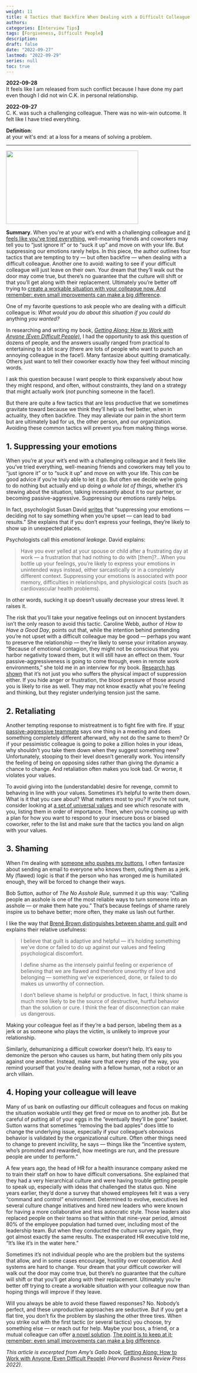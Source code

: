 ```yaml
---
weight: 11
title: 4 Tactics that Backfire When Dealing with a Difficult Colleague
authors:
categories: [Interview Tips]
tags: [Forgiveness, Difficult People]
description: 
draft: false
date: "2022-09-27"
lastmod: "2022-09-29"
series: null
toc: true
---
```


**2022-09-28**  
It feels like I am released from such conflict because I have done my part even though I did not win C.K. in personal relationship.  

**2022-09-27**  
C. K. was such a challenging colleague.  There was no win-win outcome.  It felt like I have tried everything.

**Definition**:  
at your wit's end: at a loss for a means of solving a problem.  
<!--more-->
---
<img width ="360" height= "200" src = "/docs/images/Sep22_21_85536448.jpg" class = "center">

**Summary**. When you’re at your wit’s end with a challenging colleague and <u>it feels like you’ve tried everything</u>, well-meaning friends and coworkers may tell you to “just ignore it” or to “suck it up” and move on with your life. But suppressing our emotions rarely helps. In this piece, the author outlines four tactics that are tempting to try — but often backfire — when dealing with a difficult colleague. Another one to avoid: waiting to see if your difficult colleague will just leave on their own. Your dream that they’ll walk out the door may come true, but there’s no guarantee that the culture will shift or that you’ll get along with their replacement. Ultimately you’re better off trying to <u>create a workable situation with your colleague now. And remember: even small improvements can make a big difference</u>.  

One of my favorite questions to ask people who are dealing with a difficult colleague is: *What would you do about this situation if you could do* anything *you wanted?*

In researching and writing my book, *[Getting Along: How to Work with Anyone (Even Difficult People)](https://www.amazon.com/Getting-Along-Anyone-Difficult-People/dp/1647821061/)*, I had the opportunity to ask this question of dozens of people, and the answers usually ranged from practical to entertaining to a bit scary (there are lots of people who want to punch an annoying colleague in the face!). Many fantasize about quitting dramatically. Others just want to tell their coworker exactly how they feel without mincing words.

I ask this question because I want people to think expansively about how they might respond, and often, without constraints, they land on a strategy that might actually work (*not* punching someone in the face!).

But there are quite a few tactics that are less productive that we sometimes gravitate toward because we think they’ll help us feel better, when in actuality, they often backfire. They may alleviate our pain in the short term but are ultimately bad for us, the other person, and our organization. Avoiding these common tactics will prevent you from making things worse.

## **1. Suppressing your emotions**

When you’re at your wit’s end with a challenging colleague and it feels like you’ve tried everything, well-meaning friends and coworkers may tell you to “just ignore it” or to “suck it up” and move on with your life. This *can* be good advice if you’re truly able to let it go. But often we decide we’re going to do nothing but actually end up doing *a whole lot of things*, whether it’s stewing about the situation, talking incessantly about it to our partner, or becoming passive-aggressive. Suppressing our emotions rarely helps.

In fact, psychologist Susan David [writes](https://hbr.org/2014/06/manage-a-difficult-conversation-with-emotional-intelligence) that “suppressing your emotions — deciding not to say something when you’re upset — can lead to bad results.” She explains that if you don’t express your feelings, they’re likely to show up in unexpected places.

Psychologists call this *emotional leakage*. David explains:


> Have you ever yelled at your spouse or child after a frustrating day at work — a frustration that had nothing to do with [them]?…When you bottle up your feelings, you’re likely to express your emotions in unintended ways instead, either sarcastically or in a completely different context. Suppressing your emotions is associated with poor memory, difficulties in relationships, and physiological costs (such as cardiovascular health problems).


In other words, sucking it up doesn’t usually decrease your stress level. It raises it.

The risk that you’ll take your negative feelings out on innocent bystanders isn’t the only reason to avoid this tactic. Caroline Webb, author of *How to Have a Good Day*, points out that, while the intention behind pretending you’re not upset with a difficult colleague may be good — perhaps you want to preserve the relationship — they’re likely to sense your irritation anyway. “Because of emotional contagion, they might not be conscious that you harbor negativity toward them, but it will still have an effect on them. Your passive-aggressiveness is going to come through, even in remote work environments,” she told me in an interview for my book. [Research has shown](http://www.psych.rochester.edu/research/jamiesonlab/wp-content/uploads/2014/01/peters.pdf) that it’s not just you who suffers the physical impact of suppression either. If you hide anger or frustration, the blood pressure of those around you is likely to rise as well. They may not know exactly what you’re feeling and thinking, but they register underlying tension just the same.

## **2. Retaliating**

Another tempting response to mistreatment is to fight fire with fire. If [your passive-aggressive teammate](https://hbr.org/2016/01/how-to-deal-with-a-passive-aggressive-colleague) says one thing in a meeting and does something completely different afterward, why not do the same to them? Or if your pessimistic colleague is going to poke a zillion holes in your ideas, why shouldn’t you take them down when they suggest something new? Unfortunately, stooping to their level doesn’t generally work. You intensify the feeling of being on opposing sides rather than giving the dynamic a chance to change. And retaliation often makes you look bad. Or worse, it violates your values.

To avoid giving into the (understandable) desire for revenge, commit to behaving in line with your values. Sometimes it’s helpful to write them down. What is it that you care about? What matters most to you? If you’re not sure, consider looking at [a set of universal values](https://www.psychologytoday.com/us/blog/theory-knowledge/201410/theory-ten-universal-values) and see which resonate with you, listing them in order of importance. Then, when you’re coming up with a plan for how you want to respond to your insecure boss or biased coworker, refer to the list and make sure that the tactics you land on align with your values.

## **3. Shaming**

When I’m dealing with <u>someone who pushes my buttons</u>, I often fantasize about sending an email to everyone who knows them, outing them as a jerk. My (flawed) logic is that if the person who has wronged me is humiliated enough, they will be forced to change their ways.

Bob Sutton, author of *The No Asshole Rule*, summed it up this way: “Calling people an asshole is one of the most reliable ways to turn someone into an asshole — or make them hate you.” That’s because feelings of shame rarely inspire us to behave better; more often, they make us lash out further.

I like the way that [Brené Brown distinguishes between shame and guilt](https://brenebrown.com/blog/2013/01/14/shame-v-guilt/) and explains their relative usefulness:


> I believe that guilt is adaptive and helpful — it’s holding something we’ve done or failed to do up against our values and feeling psychological discomfort.
> 
> I define shame as the intensely painful feeling or experience of believing that we are flawed and therefore unworthy of love and belonging — something we’ve experienced, done, or failed to do makes us unworthy of connection.
> 
> I don’t believe shame is helpful or productive. In fact, I think shame is much more likely to be the source of destructive, hurtful behavior than the solution or cure. I think the fear of disconnection can make us dangerous.

Making your colleague feel as if they’re a bad person, labeling them as a jerk or as someone who plays the victim, is unlikely to improve your relationship.

Similarly, dehumanizing a difficult coworker doesn’t help. It’s easy to demonize the person who causes us harm, but hating them only pits you against one another. Instead, make sure that every step of the way, you remind yourself that you’re dealing with a fellow human, not a robot or an arch villain.

## **4. Hoping your colleague will leave**

Many of us bank on outlasting our difficult colleagues and focus on making the situation workable until they get fired or move on to another job. But be careful of putting all of your eggs in the “eventually they’ll be gone” basket. Sutton warns that sometimes “removing the bad apples” does little to change the underlying issue, especially if your colleague’s obnoxious behavior is validated by the organizational culture. Often other things need to change to prevent incivility, he says — things like the “incentive system, who’s promoted and rewarded, how meetings are run, and the pressure people are under to perform.”

A few years ago, the head of HR for a health insurance company asked me to train their staff on how to have difficult conversations. She explained that they had a very hierarchical culture and were having trouble getting people to speak up, especially with ideas that challenged the status quo. Nine years earlier, they’d done a survey that showed employees felt it was a very “command and control” environment. Determined to evolve, executives led several culture change initiatives and hired new leaders who were known for having a more collaborative and less autocratic style. Those leaders also replaced people on their teams so that within that nine-year period, almost 80% of the employee population had turned over, including most of the leadership team. But when they conducted the culture survey again, they got almost exactly the same results. The exasperated HR executive told me, “It’s like it’s in the water here.”

Sometimes it’s not individual people who are the problem but the systems that allow, and in some cases encourage, hostility over cooperation. And systems are hard to change. Your dream that your difficult coworker will walk out the door may come true, but there’s no guarantee that the culture will shift or that you’ll get along with their replacement. Ultimately you’re better off trying to create a workable situation with your colleague now than hoping things will improve if they leave.

Will you always be able to avoid these flawed responses? No. Nobody’s perfect, and these unproductive approaches are seductive. But if you get a flat tire, you don’t fix the problem by slashing the other three tires. When you strike out with the first tactic (or several tactics) you choose, try something else — or reach out for help. Maybe your boss, a friend, or a mutual colleague can offer <u>a novel solution</u>. <u>The point is to keep at it; remember: even small improvements can make a big difference</u>.

*This article is excerpted from Amy’s Gallo book,* [Getting Along: How to Work with Anyone (Even Difficult People)](https://www.amazon.com/Getting-Along-Anyone-Difficult-People/dp/1647821061/) *(Harvard Business Review Press 2022).*

